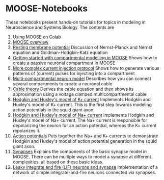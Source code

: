 # MOOSE-Notebooks

These notebooks present hands-on tutorials for topics in modeling in Neuroscience and Systems Biology. The contents are


1. [Using MOOSE on Colab](Moose_on_Colab.ipynb)
2. [MOOSE overview](Moose_overview.ipynb)
3. [Resting membrane potential](Resting_membrane_potential.ipynb)
   Discussion of Nernst-Planck and Nernst equation and Goldman-Hodgkin-Katz equation
4. [Getting started with compartmental modelling in MOOSE](Getting_started_with_compartmental_modelling_in_MOOSE.ipynb)
   Shows how to create a passive neuronal compartment in MOOSE
5. [More complex current injection protocol](More_complex_current_injection_protocol.ipynb)
   Shows how to generate various patterns of (current) pulses for injecting into a compartment
6. [Multi-compartmental neuron model](Multi-compartmental_neuron_model.ipynb)
   Describes how you can connect several compartments to create a neuronal cable
7. [Cable theory](Cable_theory.ipynb)
   Derives the cable equation and then shows its approximation using a voltage clamped multicompartmental cable
8. [Hodgkin and Huxley's model of K+ current](Action_potentials_K_channel.ipynb)
   Implements Hodgkin and Huxley's model of K+ current. This is the first step towards modeling action potentials in the squid giant axon.
9. [Hodgkin and Huxley's model of Na+ current](Action_potentials_Na_channel.ipynb)
   Implements Hodgkin and Huxley's model of Na+ current. The Na+ current is responsible for depolarizing the neuron for an action potential, whereas the K+ current repolarizes it.
10. [Action potentials](Action_potentials.ipynb)
   Puts together the Na+ and K+ currents to demonstrate Hodgkin and Huxley's model of action potential generation in the squid giant axon.
11. [Synapses](Synapses.ipynb)
   Explains the components of the basic synapse model in MOOSE. There can be multiple ways to model a synapse at different complexities, all based on these basic ideas.
12. [Leaky integrate and fire (LIF) neurons and synapse](Leaky_integrate_and_fire_neuron.ipynb)
   Implementation of a network of simple integrate-and-fire neurons connected via synapses.
